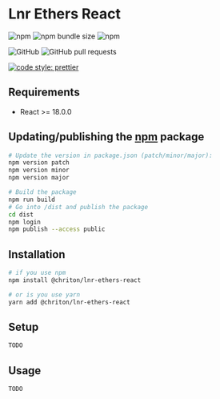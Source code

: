 
# Lnr Ethers React

![npm](https://img.shields.io/npm/v/@chriton/lnr-ethers-react)
![npm bundle size](https://img.shields.io/bundlephobia/min/@chriton/lnr-ethers-react)
![npm](https://img.shields.io/npm/dw/@chriton/lnr-ethers-react)

![GitHub](https://img.shields.io/github/license/Chriton/lnr-ethers-react)
![GitHub pull requests](https://img.shields.io/github/issues-pr-raw/Chriton/lnr-ethers-react)

[![code style: prettier](https://img.shields.io/badge/code_style-prettier-ff69b4.svg?style=flat-square)](https://github.com/prettier/prettier)

## Requirements

- React >= 18.0.0

## Updating/publishing the [npm](https://www.npmjs.com/) package

```bash
# Update the version in package.json (patch/minor/major):
npm version patch
npm version minor
npm version major

# Build the package
npm run build
# Go into /dist and publish the package
cd dist
npm login
npm publish --access public
```

## Installation

```bash
# if you use npm
npm install @chriton/lnr-ethers-react

# or is you use yarn
yarn add @chriton/lnr-ethers-react
```

## Setup

```typescript
TODO
```

## Usage

```typescript
TODO
```


